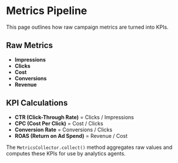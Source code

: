 # Metrics Pipeline

This page outlines how raw campaign metrics are turned into KPIs.

## Raw Metrics
- **Impressions**
- **Clicks**
- **Cost**
- **Conversions**
- **Revenue**

## KPI Calculations
- **CTR (Click-Through Rate)** = Clicks / Impressions
- **CPC (Cost Per Click)** = Cost / Clicks
- **Conversion Rate** = Conversions / Clicks
- **ROAS (Return on Ad Spend)** = Revenue / Cost

The `MetricsCollector.collect()` method aggregates raw values and computes these KPIs for use by analytics agents.
